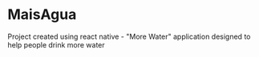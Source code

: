 # MaisAgua
Project created using react native - "More Water" application designed to help people drink more water
